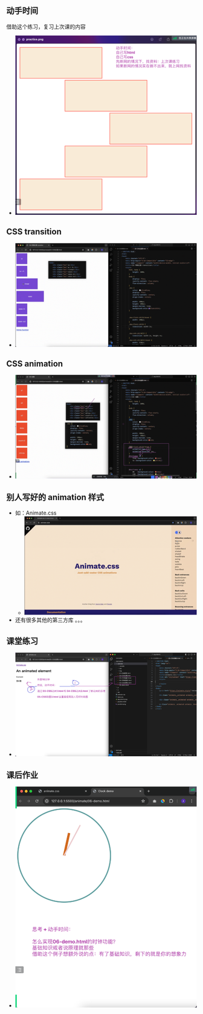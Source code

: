 ## 动手时间
借助这个练习，复习上次课的内容
- ![img.png](img.png)

## CSS transition
- ![img_1.png](img_1.png)

## CSS animation
- ![img_2.png](img_2.png)

## 别人写好的 animation 样式
- 如：Animate.css
  - ![img_3.png](img_3.png)
- 还有很多其他的第三方库 。。。

## 课堂练习
- ![img_4.png](img_4.png)

## 课后作业
- ![img_5.png](img_5.png)
